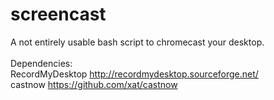 # screencast
A not entirely usable bash script to chromecast your desktop.
<br>
<br>
Dependencies:<br>
RecordMyDesktop http://recordmydesktop.sourceforge.net/
<br> castnow https://github.com/xat/castnow

